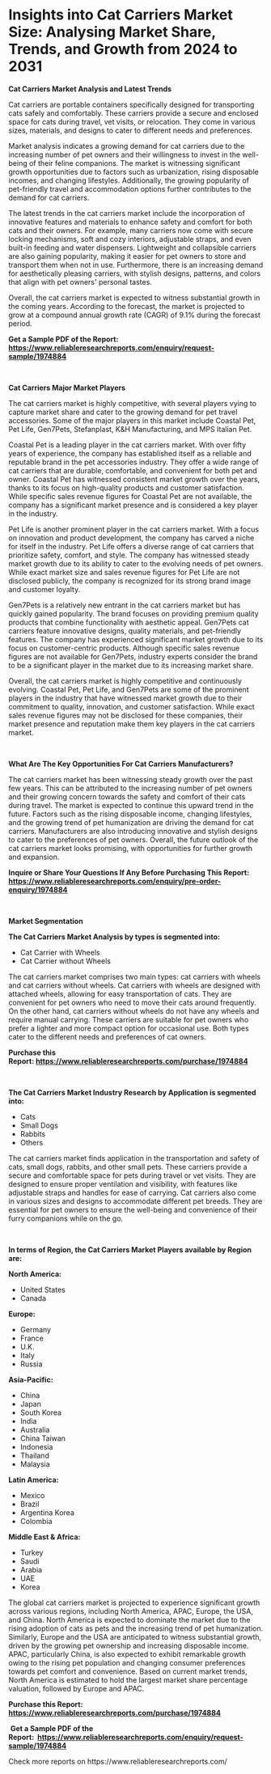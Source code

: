 <p><h1>Insights into Cat Carriers Market Size: Analysing Market Share, Trends, and Growth from 2024 to 2031</h1></p><p><strong>Cat Carriers Market Analysis and Latest Trends</strong></p>
<p><p>Cat carriers are portable containers specifically designed for transporting cats safely and comfortably. These carriers provide a secure and enclosed space for cats during travel, vet visits, or relocation. They come in various sizes, materials, and designs to cater to different needs and preferences.</p><p>Market analysis indicates a growing demand for cat carriers due to the increasing number of pet owners and their willingness to invest in the well-being of their feline companions. The market is witnessing significant growth opportunities due to factors such as urbanization, rising disposable incomes, and changing lifestyles. Additionally, the growing popularity of pet-friendly travel and accommodation options further contributes to the demand for cat carriers.</p><p>The latest trends in the cat carriers market include the incorporation of innovative features and materials to enhance safety and comfort for both cats and their owners. For example, many carriers now come with secure locking mechanisms, soft and cozy interiors, adjustable straps, and even built-in feeding and water dispensers. Lightweight and collapsible carriers are also gaining popularity, making it easier for pet owners to store and transport them when not in use. Furthermore, there is an increasing demand for aesthetically pleasing carriers, with stylish designs, patterns, and colors that align with pet owners' personal tastes.</p><p>Overall, the cat carriers market is expected to witness substantial growth in the coming years. According to the forecast, the market is projected to grow at a compound annual growth rate (CAGR) of 9.1% during the forecast period.</p></p>
<p><strong>Get a Sample PDF of the Report:&nbsp; <a href="https://www.reliableresearchreports.com/enquiry/request-sample/1974884">https://www.reliableresearchreports.com/enquiry/request-sample/1974884</a></strong></p>
<p>&nbsp;</p>
<p><strong>Cat Carriers Major Market Players</strong></p>
<p><p>The cat carriers market is highly competitive, with several players vying to capture market share and cater to the growing demand for pet travel accessories. Some of the major players in this market include Coastal Pet, Pet Life, Gen7Pets, Stefanplast, K&H Manufacturing, and MPS Italian Pet. </p><p>Coastal Pet is a leading player in the cat carriers market. With over fifty years of experience, the company has established itself as a reliable and reputable brand in the pet accessories industry. They offer a wide range of cat carriers that are durable, comfortable, and convenient for both pet and owner. Coastal Pet has witnessed consistent market growth over the years, thanks to its focus on high-quality products and customer satisfaction. While specific sales revenue figures for Coastal Pet are not available, the company has a significant market presence and is considered a key player in the industry.</p><p>Pet Life is another prominent player in the cat carriers market. With a focus on innovation and product development, the company has carved a niche for itself in the industry. Pet Life offers a diverse range of cat carriers that prioritize safety, comfort, and style. The company has witnessed steady market growth due to its ability to cater to the evolving needs of pet owners. While exact market size and sales revenue figures for Pet Life are not disclosed publicly, the company is recognized for its strong brand image and customer loyalty.</p><p>Gen7Pets is a relatively new entrant in the cat carriers market but has quickly gained popularity. The brand focuses on providing premium quality products that combine functionality with aesthetic appeal. Gen7Pets cat carriers feature innovative designs, quality materials, and pet-friendly features. The company has experienced significant market growth due to its focus on customer-centric products. Although specific sales revenue figures are not available for Gen7Pets, industry experts consider the brand to be a significant player in the market due to its increasing market share.</p><p>Overall, the cat carriers market is highly competitive and continuously evolving. Coastal Pet, Pet Life, and Gen7Pets are some of the prominent players in the industry that have witnessed market growth due to their commitment to quality, innovation, and customer satisfaction. While exact sales revenue figures may not be disclosed for these companies, their market presence and reputation make them key players in the cat carriers market.</p></p>
<p>&nbsp;</p>
<p><strong>What Are The Key Opportunities For Cat Carriers Manufacturers?</strong></p>
<p><p>The cat carriers market has been witnessing steady growth over the past few years. This can be attributed to the increasing number of pet owners and their growing concern towards the safety and comfort of their cats during travel. The market is expected to continue this upward trend in the future. Factors such as the rising disposable income, changing lifestyles, and the growing trend of pet humanization are driving the demand for cat carriers. Manufacturers are also introducing innovative and stylish designs to cater to the preferences of pet owners. Overall, the future outlook of the cat carriers market looks promising, with opportunities for further growth and expansion.</p></p>
<p><strong>Inquire or Share Your Questions If Any Before Purchasing This Report: <a href="https://www.reliableresearchreports.com/enquiry/pre-order-enquiry/1974884">https://www.reliableresearchreports.com/enquiry/pre-order-enquiry/1974884</a></strong></p>
<p>&nbsp;</p>
<p><strong>Market Segmentation</strong></p>
<p><strong>The Cat Carriers Market Analysis by types is segmented into:</strong></p>
<p><ul><li>Cat Carrier with Wheels</li><li>Cat Carrier without Wheels</li></ul></p>
<p><p>The cat carriers market comprises two main types: cat carriers with wheels and cat carriers without wheels. Cat carriers with wheels are designed with attached wheels, allowing for easy transportation of cats. They are convenient for pet owners who need to move their cats around frequently. On the other hand, cat carriers without wheels do not have any wheels and require manual carrying. These carriers are suitable for pet owners who prefer a lighter and more compact option for occasional use. Both types cater to the different needs and preferences of cat owners.</p></p>
<p><strong>Purchase this Report:&nbsp;<a href="https://www.reliableresearchreports.com/purchase/1974884">https://www.reliableresearchreports.com/purchase/1974884</a></strong></p>
<p>&nbsp;</p>
<p><strong>The Cat Carriers Market Industry Research by Application is segmented into:</strong></p>
<p><ul><li>Cats</li><li>Small Dogs</li><li>Rabbits</li><li>Others</li></ul></p>
<p><p>The cat carriers market finds application in the transportation and safety of cats, small dogs, rabbits, and other small pets. These carriers provide a secure and comfortable space for pets during travel or vet visits. They are designed to ensure proper ventilation and visibility, with features like adjustable straps and handles for ease of carrying. Cat carriers also come in various sizes and designs to accommodate different pet breeds. They are essential for pet owners to ensure the well-being and convenience of their furry companions while on the go.</p></p>
<p>&nbsp;</p>
<p><strong>In terms of Region, the Cat Carriers Market Players available by Region are:</strong></p>
<p>
    <p> <strong> North America: </strong>
        <ul>
            <li>United States</li>
            <li>Canada</li>
        </ul>
        </p> 
    <p> <strong> Europe: </strong>
        <ul>
            <li>Germany</li>
            <li>France</li>
            <li>U.K.</li>
            <li>Italy</li>
            <li>Russia</li>
        </ul>
        </p> 
    <p> <strong> Asia-Pacific: </strong>
        <ul>
            <li>China</li>
            <li>Japan</li>
            <li>South Korea</li>
            <li>India</li>
            <li>Australia</li>
            <li>China Taiwan</li>
            <li>Indonesia</li>
            <li>Thailand</li>
            <li>Malaysia</li>
        </ul>
        </p> 
    <p> <strong> Latin America: </strong>
        <ul>
            <li>Mexico</li>
            <li>Brazil</li>
            <li>Argentina Korea</li>
            <li>Colombia</li>
        </ul>
        </p> 
    <p> <strong> Middle East & Africa: </strong>
        <ul>
            <li>Turkey</li>
            <li>Saudi</li>
            <li>Arabia</li>
            <li>UAE</li>
            <li>Korea</li>
        </ul>
    </p>
    </p>
<p><p>The global cat carriers market is projected to experience significant growth across various regions, including North America, APAC, Europe, the USA, and China. North America is expected to dominate the market due to the rising adoption of cats as pets and the increasing trend of pet humanization. Similarly, Europe and the USA are anticipated to witness substantial growth, driven by the growing pet ownership and increasing disposable income. APAC, particularly China, is also expected to exhibit remarkable growth owing to the rising pet population and changing consumer preferences towards pet comfort and convenience. Based on current market trends, North America is estimated to hold the largest market share percentage valuation, followed by Europe and APAC.</p></p>
<p><strong>Purchase this Report: <a href="https://www.reliableresearchreports.com/purchase/1974884">https://www.reliableresearchreports.com/purchase/1974884</a></strong></p>
<p>&nbsp;<strong>Get a Sample PDF of the Report:&nbsp;&nbsp;<a href="https://www.reliableresearchreports.com/enquiry/request-sample/1974884">https://www.reliableresearchreports.com/enquiry/request-sample/1974884</a></strong></p>
<p><strong></strong></p>
<p>Check more reports on https://www.reliableresearchreports.com/</p>